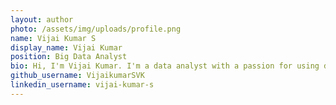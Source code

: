 ```yaml
---
layout: author
photo: /assets/img/uploads/profile.png
name: Vijai Kumar S
display_name: Vijai Kumar
position: Big Data Analyst
bio: Hi, I'm Vijai Kumar. I'm a data analyst with a passion for using data to make a real impact, especially in the healthcare industry. I've got over a year and a half of experience working with complex healthcare datasets, using tools like Python, SAS, and Power BI to turn those numbers into actionable insights I'm always looking for ways to automate things and make our work more efficient. I even used machine learning(NLP) to build a system that helps farmers get quick and accurate answers to their questions, which was pretty cool!. I'm a quick learner, I'm always looking to expand my skills, and I'm really excited about the potential of data to improve things. I'm hoping to find a challenging role where I can use my skills to solve real-world problems and make a difference..
github_username: VijaikumarSVK
linkedin_username: vijai-kumar-s
---
```


